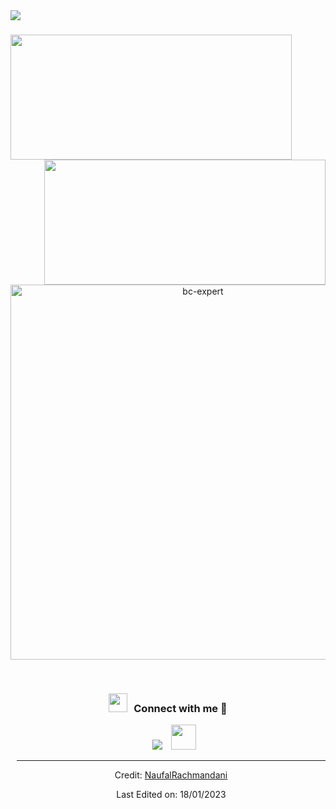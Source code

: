 <img align="left" src="https://visitor-badge.laobi.icu/badge?page_id=NaufalRachmandani" />

<h1 align="center"></h1>
<img align="left" height="200px" width="450px" src="https://github-readme-stats.vercel.app/api?username=NaufalRachmandani&count_private=true&show_icons=true&theme=tokyonight" />
<img align="right" height="200px" width="450px" src="https://github-readme-stats.vercel.app/api/top-langs/?username=NaufalRachmandani&layout=compact&theme=aura&langs_count=9" />
<img height="150" />
<br><br>
<br><br>
<p align="center"> <a href="https://github.com/ryo-ma/github-profile-trophy"><img src="https://github-profile-trophy.vercel.app/?username=NaufalRachmandani&theme=tokyonight&no-frame=true&row=1&&margin-w=30&no-bg=false" alt="bc-expert" width="600px"/></a> </p>

<br/>
<h3 align="center" > <img src="https://media.giphy.com/media/iY8CRBdQXODJSCERIr/giphy.gif" width="30" height="30" style="margin-right: 10px;">Connect with me 🤝 </h3>

<p align="center">

 <div align="center"  class="icons-social" style="margin-left: 10px;">
        <a style="margin-left: 10px;"  target="_blank" href="https://www.linkedin.com/in/naufal-rachmandani/">
			<img src="https://img.icons8.com/doodle/40/000000/linkedin--v2.png" ></a>
        <a style="margin-left: 10px;" target="_blank" href="https://github.com/NaufalRachmandani">
		<img src="https://cdn.iconscout.com/icon/free/png-256/web-earth-online-market-planet-search-secure-1-9563.png" width="40" height="40"></a>
</p>

------

Credit: [NaufalRachmandani](https://github.com/NaufalRachmandani)

Last Edited on: 18/01/2023

